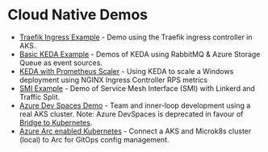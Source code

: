 # Cloud Native Demos

* [Traefik Ingress Example](https://github.com/clarenceb/traefik-ingress-example) - Demo using the Traefik ingress controller in AKS.
* [Basic KEDA Example](https://github.com/clarenceb/cloud-native-demos/tree/master/keda-script) - Demos of KEDA using RabbitMQ & Azure Storage Queue as event sources.
* [KEDA with Prometheus Scaler](https://github.com/clarenceb/keda-prometheus-scaler-demo) - Using KEDA to scale a Windows deployment using NGINX Ingress Controller RPS metrics
* [SMI Example](https://github.com/clarenceb/cloud-native-demos/tree/master/smi-script) - Demo of Service Mesh Interface (SMI) with Linkerd and Traffic Split.
* [Azure Dev Spaces Demo](https://github.com/clarenceb/devspaces-demo) - Team and inner-loop development using a real AKS cluster.  Note: Azure DevSpaces is deprecated in favour of [Bridge to Kubernetes](https://docs.microsoft.com/en-us/visualstudio/containers/bridge-to-kubernetes).
* [Azure Arc enabled Kubernetes](https://github.com/clarenceb/kubernetes-arc-demo) - Connect a AKS and Microk8s cluster (local) to Arc for GitOps config management.
